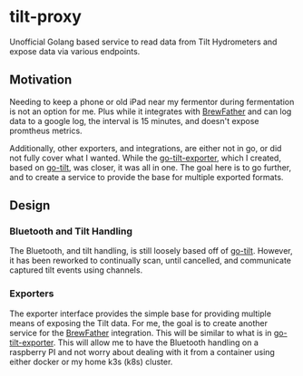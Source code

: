 # tilt-proxy

Unofficial Golang based service to read data from Tilt Hydrometers and expose
data via various endpoints.

## Motivation

Needing to keep a phone or old iPad near my fermentor during fermentation is
not an option for me. Plus while it integrates with [BrewFather] and can log
data to a google log, the interval is 15 minutes, and doesn't expose promtheus
metrics.

Additionally, other exporters, and integrations, are either not in go, or did
not fully cover what I wanted. While the [go-tilt-exporter], which I created,
based on [go-tilt], was closer, it was all in one. The goal here is to go
further, and to create a service to provide the base for multiple exported
formats.

## Design

### Bluetooth and Tilt Handling

The Bluetooth, and tilt handling, is still loosely based off of [go-tilt].
However, it has been reworked to continually scan, until cancelled, and
communicate captured tilt events using channels.

### Exporters

The exporter interface provides the simple base for providing multiple means
of exposing the Tilt data. For me, the goal is to create another service
for the [BrewFather] integration. This will be similar to what is in
[go-tilt-exporter]. This will allow me to have the Bluetooth handling on a
raspberry PI and not worry about dealing with it from a container using either
docker or my home k3s (k8s) cluster.

[go-tilt-exporter]: https://github.com/jtway/go-tilt-exporter
[go-tilt]: https://github.com/jtway/go-tilt
[BrewFather]: https://brewfather.app

